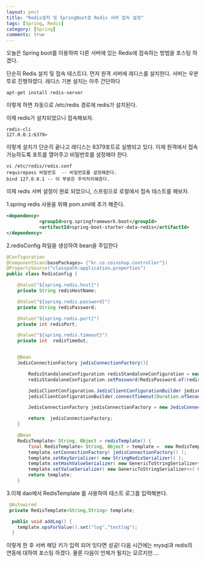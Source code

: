 ```yaml
---
layout: post
title: "Redis설치 및 SpringBoot로 Redis 서버 접속 설정"
tags: [Spring, Redis]
category: [Spring]
comments: true
---
```


오늘은 Spring boot를 이용하여 다른 서버에 있는 Redis에 접속하는 방법을 포스팅 하겠다.

단순히 Redis 설치 및 접속 테스트다. 먼저 원격 서버에 레디스를 설치한다.
서버는 우분투로 진행하였다. 레디스 기본 설치는 아주 간단하다


```shell
apt-get install redis-server
```
이렇게 하면 자동으로 /etc/redis 경로에 redis가 설치된다.

이제 redis가 설치되었으니 접속해보자.
```shell
redis-cli
127.0.0.1:6379>
```
이렇게 설치가 단순히 끝나고 레디스는 6379포트로 실행되고 있다.
이제 원격에서 접속 가능하도록 포트를 열어주고 비밀번호를 설정해야 한다.

```shell
vi /etc/redis/redis.conf
requirepass 비밀번호  -- 비밀번호를 설정해준다.
bind 127.0.0.1 -- 이 부분은 주석처리해준다.
```

이제 redis 서버 설정이 완료 되었으니, 스프링으로 로컬에서 접속 테스트를 해보자.

1.spring redis 사용을 위해 pom.xml에 추가 해준다.
```xml
<dependency>
            <groupId>org.springframework.boot</groupId>
            <artifactId>spring-boot-starter-data-redis</artifactId>
</dependency>
```

2.redisConfig 파일을 생성하여 bean을 주입한다
```java
@Configuration
@ComponentScan(basePackages= {"kr.co.coinshop.controller"})
@PropertySource("classpath:application.properties")
public class RedisConfig {

    @Value("${spring.redis.host}")
    private String redisHostName;

    @Value("${spring.redis.password}")
    private String redisPassword;

    @Value("${spring.redis.port}")
    private int redisPort;

    @Value("${spring.redis.timeout}")
    private int  redisTimeOut;


    @Bean
    JedisConnectionFactory jedisConnectionFactory(){

        RedisStandaloneConfiguration redisStandaloneConfiguration = new RedisStandaloneConfiguration(redisHostName,redisPort);
        redisStandaloneConfiguration.setPassword(RedisPassword.of(redisPassword));

        JedisClientConfiguration.JedisClientConfigurationBuilder jedisClientConfigurationBuilder = JedisClientConfiguration.builder();
        jedisClientConfigurationBuilder.connectTimeout(Duration.ofSeconds(redisTimeOut));

        JedisConnectionFactory jedisConnectionFactory = new JedisConnectionFactory(redisStandaloneConfiguration, jedisClientConfigurationBuilder.build());

        return  jedisConnectionFactory;
    }

    @Bean
    RedisTemplate< String, Object > redisTemplate() {
        final RedisTemplate< String, Object > template =  new RedisTemplate<>();
        template.setConnectionFactory( jedisConnectionFactory() );
        template.setKeySerializer( new StringRedisSerializer() );
        template.setHashValueSerializer( new GenericToStringSerializer<>( Object.class ) );
        template.setValueSerializer( new GenericToStringSerializer<>( Object.class ) );
        return template;
    }

```

3.이제 dao에서 RedisTemplate 를 사용하여 테스트 로그를 입력해본다.
```java
 @Autowired
 private RedisTemplate<String,String> template;

  public void addLog() {
    template.opsForValue().set("log","testlog");
  }
```

이렇게 한 후 서버 해당 키가 입력 되어 잇다면 성공!
다음 시간에는 mysql과 redis의 연동에 대하여 포스팅 하겠다.
물론 다음이 언제가 될지는 모르지만....

